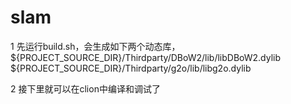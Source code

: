 # slam


1 先运行build.sh，会生成如下两个动态库，
${PROJECT_SOURCE_DIR}/Thirdparty/DBoW2/lib/libDBoW2.dylib
${PROJECT_SOURCE_DIR}/Thirdparty/g2o/lib/libg2o.dylib

2 接下里就可以在clion中编译和调试了




